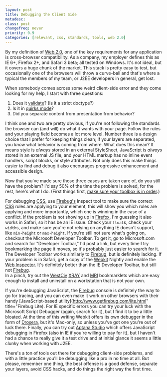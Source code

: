 ```yaml
---
layout: post
title: Debugging the Client Side
metadesc: 
class: post
changefreq: never
priority: 0.9
categories: [relevant, css, standards, tools, web 2.0]
---
```

By my definition of [Web 2.0](/2008/02/web-20-religion-politics), one of the key requirements for any 
application is cross-browser compatibility.  As a company, my employer defines this as IE 
6+, Firefox 2+, and Safari 3 beta; all tested on Windows.  It's not ideal, but it covers a huge chunk of the market. 
This stack is pretty easy to test, but occasionally one of the browsers will throw a curve-ball and that's where a 
typical the members of my team, or J2EE developers in general, get lost.

When somebody comes across some weird client-side error and they come looking for my help, I start with three questions:

1. Does it [validate](http://validator.w3.org/)? (Is it a strict doctype?)
2. Is it in [quirks mode](http://www.quirksmode.org/css/quirksmode.html)?
3. Did you separate content from presentation from behavior?

I think one and two are pretty obvious, if you're not following the standards the browser can (and will) do what 
it wants with your page.  Follow the rules and your playing field becomes a lot more level.  Number three is a 
design choice that I prefer for keeping things clean; if your layers are separated, you *know* what behavior 
is coming from where.  What does this mean?  It means style is *always* stored in an external StyleSheet, 
JavaScript is *always* stored in an external JS file, and your 
HTML markup has no inline event handlers, script blocks, or style attributes.  Not only 
does this make things easier to find and debug it also encourages progressive enhancement and accessible design.

Now that you've made sure those three cases are taken care of, do you still have the problem?  I'd say 50% of the 
time the problem is solved, for the rest, here's what I do.  (First things first, 
[make sure your toolbox is in order](/2007/02/lets-talk-about-tools-part-1.html).)

For debugging <acronym title="Cascading Style Sheet">CSS</acronym>, use 
[Firebug's](http://www.getfirebug.com/) Inspect tool to make sure the correct 
<acronym title="Cascading Style Sheet">CSS</acronym> rules are applying 
to your element, this will show you which rules are applying and more importantly, which one 
is winning in the case of a conflict.  If the problem is not showing up in 
[Firefox](http://www.mozilla.com/en-US/firefox/), I'm guessing it also works in Safari, 
so it has be an IE issue.  Check your `float`s, check your 
`width`s, and make sure you're not relying on anything IE doesn't support, like 
`min-height` or `max-height`.  If you're still not sure what's going on, checkout the Microsoft Developer Toolbar. 
To get it, go to Microsoft.com and search for "Developer Toolbar," I'd post a link, but every time I try 
bookmarking the page it moves, so it's probably just easier to search for it.  The Developer Toolbar works 
similarly to [Firebug](http://www.getfirebug.com/), but is definitely lacking.  If your problem 
is in Safari, get a copy of the [Webkit](http://webkit.org/) Nightly and enable the 
[Web Inspector](http://trac.webkit.org/projects/webkit/wiki/Web%20Inspector).  It's definitely 
better than the IE Developer Toolbar, but still not [Firebug](http://www.getfirebug.com/).  
In a pinch, try out the [WestCiv](http://www.westciv.com/) 
[XRAY](http://www.westciv.com/xray/index.html) and 
[MRI](http://www.westciv.com/mri/index.html) bookmarklets which are easy 
enough to install and uninstall on a workstation that is not your own.

If you're debugging JavaScript, the [Firebug](http://www.getfirebug.com) console is definitely the 
way to go for tracing, and you can even make it work on other browsers with their handy 
[JavaScript-based utility](http://www.getfirebug.com/lite.html" title="Firebug Lite).  For 
IE specific errors you can try your luck with the Microsoft Script Debugger (again, 
search for it), but I find it to be a little bloated.  At the time of this writing Webkit offers its own 
debugger in the form of [Drosera](http://trac.webkit.org/projects/webkit/wiki/Drosera), but it's 
Mac-only, so unless you've got one you're out of luck there.  Finally, you can try out 
[Aptana Studio](http://aptana.com/studio/) which offers JavaScript debugging in Firefox (also in 
IE if you're willing to pay for it), but I haven't had a chance to really give it 
a test drive and at initial glance it seems a little clunky when working with J2EE.

There's a ton of tools out there for debugging client-side problems, and with a little practice you'll be 
debugging like a pro in no time at all.  But please, remember one thing, the best offense is a good defense, 
separate your layers, avoid CSS hacks, and do things the right way the first time.
